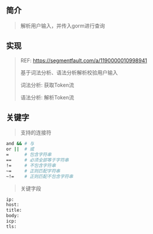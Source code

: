## 简介

> 解析用户输入，并传入gorm进行查询

## 实现

> REF: https://segmentfault.com/a/1190000010998941
> 
> 基于词法分析、语法分析解析校验用户输入
> 
> 词法分析: 获取Token流
> 
> 语法分析: 解析Token流

## 关键字

> 支持的连接符

```bash
and && # 与
or ||  # 或
=      # 包含字符串
==     # 必须全部等于字符串
!=     # 不包含字符串
~=     # 正则匹配字符串
~!=    # 正则匹配不包含字符串
```

> 关键字段

```bash
ip:
host:
title:
body:
icp:
tls:
```